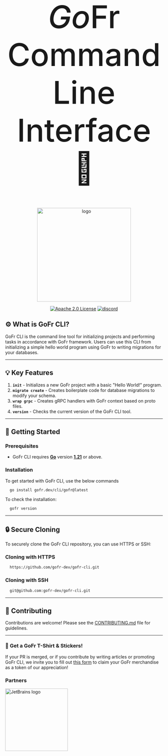 <h1 style="text-align: center; font-size: 100px; font-weight: 500;">
    <i>Go</i>Fr Command Line Interface 🚀
</h1>

<p align="center">
<img align="center" width="300" alt="logo" src="https://github.com/gofr-dev/gofr/assets/44036979/916fe7b1-42fb-4af1-9e0b-4a7a064c243c">
</p>


<div align="center">
<a href="https://opensource.org/licenses/Apache-2.0"><img src="https://img.shields.io/badge/License-Apache_2.0-blue?style=for-the-badge" alt="Apache 2.0 License"></a>
<a href="https://discord.gg/wsaSkQTdgq"><img src="https://img.shields.io/badge/discord-join-us?style=for-the-badge&logo=discord&color=7289DA" alt="discord" /></a>
</div>

## ⚙️ **What is GoFr CLI?**
GoFr CLI is the command line tool for initializing projects and performing tasks in accordance with GoFr framework.
Users can use this CLI from initializing a simple hello world program using GoFr to writing migrations for your databases.

---

## 💡 Key Features
1. **`init`** - Initializes a new GoFr project with a basic "Hello World!" program.
2. **`migrate create`** - Creates boilerplate code for database migrations to modify your schema.
3. **`wrap grpc`** - Creates gRPC handlers with GoFr context based on proto files.
4. **`version`** - Checks the current version of the GoFr CLI tool.

---

## 🚀 **Getting Started**

### **Prerequisites**
- GoFr CLI requires **[Go](https://go.dev/)** version **[1.21](https://go.dev/doc/devel/release#go1.21.0)** or above.

### **Installation**
To get started with GoFr CLI, use the below commands

```bash
  go install gofr.dev/cli/gofr@latest
```

To check the installation:
```bash
  gofr version
```
---

## 🔒 **Secure Cloning**
To securely clone the GoFr CLI repository, you can use HTTPS or SSH:

### Cloning with HTTPS
```bash
  https://github.com/gofr-dev/gofr-cli.git
```

### Cloning with SSH
```bash
  git@github.com:gofr-dev/gofr-cli.git
```
---
## 🤝 **Contributing**

Contributions are welcome! Please see the [CONTRIBUTING.md](CONTRIBUTING.md) file for guidelines.

---

### 🎁 **Get a GoFr T-Shirt & Stickers!**

If your PR is merged, or if you contribute by writing articles or promoting GoFr CLI, we invite you to fill out [this form](https://forms.gle/R1Yz7ZzY3U5WWTgy5) to claim your GoFr merchandise as a token of our appreciation!

### Partners

<img src="https://resources.jetbrains.com/storage/products/company/brand/logos/jetbrains.png" alt="JetBrains logo" width="200">